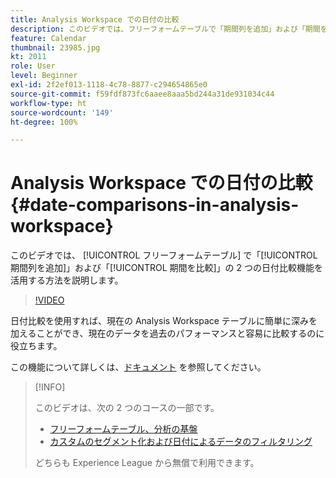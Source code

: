 ```yaml
---
title: Analysis Workspace での日付の比較
description: このビデオでは、フリーフォームテーブルで「期間列を追加」および「期間を比較」の 2 つの日付比較機能を活用する方法を説明します。
feature: Calendar
thumbnail: 23985.jpg
kt: 2011
role: User
level: Beginner
exl-id: 2f2ef013-1118-4c78-8877-c294654865e0
source-git-commit: f59fdf873fc6aaee8aaa5bd244a31de931034c44
workflow-type: ht
source-wordcount: '149'
ht-degree: 100%

---
```


# Analysis Workspace での日付の比較 {#date-comparisons-in-analysis-workspace}

このビデオでは、 [!UICONTROL フリーフォームテーブル] で「[!UICONTROL 期間列を追加]」および「[!UICONTROL 期間を比較]」の 2 つの日付比較機能を活用する方法を説明します。

>[!VIDEO](https://video.tv.adobe.com/v/23985/?quality=12)

日付比較を使用すれば、現在の Analysis Workspace テーブルに簡単に深みを加えることができ、現在のデータを過去のパフォーマンスと容易に比較するのに役立ちます。

この機能について詳しくは、[ドキュメント](https://experienceleague.adobe.com/docs/analytics/analyze/analysis-workspace/components/calendar-date-ranges/time-comparison.html?lang=ja) を参照してください。

>[!INFO]
>
> このビデオは、次の 2 つのコースの一部です。
>
> * [フリーフォームテーブル、分析の基盤](https://experienceleague.adobe.com/?recommended=Analytics-U-1-2020.3)
> * [カスタムのセグメント化および日付によるデータのフィルタリング](https://experienceleague.adobe.com/?recommended=Analytics-U-1-2021.1.filterdata&amp;lang=ja)
>
> どちらも Experience League から無償で利用できます。
